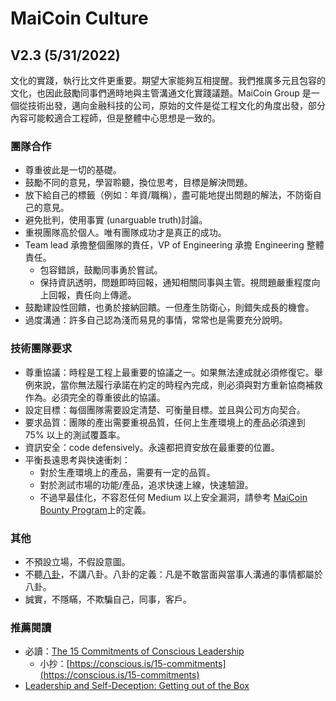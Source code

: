 # MaiCoin Culture

## V2.3 (5/31/2022)

文化的實踐，執行比文件更重要。期望大家能夠互相提醒。我們推廣多元且包容的文化，也因此鼓勵同事們適時地與主管溝通文化實踐議題。MaiCoin Group 是一個從技術出發，邁向金融科技的公司，原始的文件是從工程文化的角度出發，部分內容可能較適合工程師，但是整體中心思想是一致的。

### 團隊合作

* 尊重彼此是一切的基礎。
* 鼓勵不同的意見，學習聆聽，換位思考，目標是解決問題。
* 放下給自己的標籤（例如：年資/職稱），盡可能地提出問題的解法，不防衛自己的意見。
* 避免批判，使用事實 (unarguable truth)討論。
* 重視團隊高於個人。唯有團隊成功才是真正的成功。
* Team lead 承擔整個團隊的責任，VP of Engineering 承擔 Engineering 整體責任。
    * 包容錯誤，鼓勵同事勇於嘗試。
    * 保持資訊透明，問題即時回報，通知相關同事與主管。視問題嚴重程度向上回報，責任向上傳遞。
* 鼓勵建設性回饋，也勇於接納回饋。一但產生防衛心，則錯失成長的機會。
* 過度溝通：許多自己認為淺而易見的事情，常常也是需要充分說明。

### 技術團隊要求

* 尊重協議：時程是工程上最重要的協議之一。如果無法達成就必須修復它。舉例來說，當你無法履行承諾在約定的時程內完成，則必須與對方重新協商補救作為。必須完全的尊重彼此的協議。
* 設定目標：每個團隊需要設定清楚、可衡量目標。並且與公司方向契合。
* 要求品質：團隊的產出需要重視品質，任何上生產環境上的產品必須達到 75% 以上的測試覆蓋率。
* 資訊安全：code defensively。永遠都把資安放在最重要的位置。
* 平衡長遠思考與快速衝刺：
    * 對於生產環境上的產品，需要有一定的品質。
    * 對於測試市場的功能/產品，追求快速上線，快速驗證。
    * 不過早最佳化，不容忍任何 Medium 以上安全漏洞，請參考 [MaiCoin Bounty Program](https://maicoin2.freshdesk.com/en/support/solutions/articles/32000027515-bounty-program)上的定義。

### 其他

* 不預設立場，不假設意圖。
* 不聽[八卦](https://conscious.is/15-commitments/gossip)，不講八卦。八卦的定義：凡是不敢當面與當事人溝通的事情都屬於八卦。
* 誠實，不隱瞞，不欺騙自己，同事，客戶。

### 推薦閱讀

* 必讀：[The 15 Commitments of Conscious Leadership](https://www.amazon.com/15-Commitments-Conscious-Leadership-Sustainable-ebook/dp/B00R3MHWUE)
    * 小抄：[https://conscious.is/15-commitments](https://conscious.is/15-commitments)
* [Leadership and Self-Deception: Getting out of the Box](https://www.amazon.com/Leadership-Self-Deception-Getting-out-Box-ebook/dp/B07DKHH1GC/ref=sr_1_1?crid=1CCWDWZAEY7EL&keywords=leadership+and+self+deception&qid=1582279299&s=digital-text&sprefix=self-deception+and+l%2Cdigital-text%2C324&sr=1-1)

